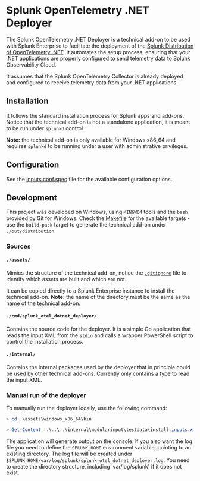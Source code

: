 # Splunk OpenTelemetry .NET Deployer

The Splunk OpenTelemetry .NET Deployer is a technical add-on to be used with
Splunk Enterprise to facilitate the deployment of the
[Splunk Distribution of OpenTelemetry .NET](https://docs.splunk.com/observability/en/gdi/get-data-in/application/otel-dotnet/get-started.html).
It automates the setup process, ensuring that your .NET
applications are properly configured to send telemetry data to Splunk
Observability Cloud.

It assumes that the Splunk OpenTelemetry Collector is already deployed and
configured to receive telemetry data from your .NET applications.

## Installation

It follows the standard installation process for Splunk apps and add-ons.
Notice that the technical add-on is not a standalone application, it is meant
to be run under `splunkd` control.

__Note:__ the technical add-on is only available for Windows x86_64 and requires
`splunkd` to be running under a user with administrative privileges.

## Configuration

See the [inputs.conf.spec](./assets/README/inputs.conf.spec) file for the available
configuration options.

## Development

This project was developed on Windows, using `MINGW64` tools and the `bash`
provided by Git for Windows. Check the [Makefile](./Makefile) for the available
targets - use the `build-pack` target to generate the technical add-on under
`./out/distribution`.

### Sources

#### `./assets/`

Mimics the structure of the technical add-on, notice the
[`.gitignore`](./.gitignore) file to
identify which assets are built and which are not.

It can be copied directly to a Splunk Enterprise instance to install the
technical add-on. __Note:__ the name of the directory must be the same as the
name of the technical add-on.

#### `./cmd/splunk_otel_dotnet_deployer/`

Contains the source code for the deployer. It is a simple Go application that
reads the input XML from the `stdin` and calls a wrapper PowerShell script to
control the installation process.

#### `./internal/`

Contains the internal packages used by the deployer that in principle could
be used by other technical add-ons. Currently only contains a type to read the
input XML.

### Manual run of the deployer

To manually run the deployer locally, use the following command:

```PowerShell
> cd .\assets\windows_x86_64\bin

> Get-Content ..\..\..\internal\modularinput\testdata\install.inputs.xml | .\splunk_otel_dotnet_deployer.exe
```

The application will generate output on the console. If you also want the log
file you need to define the `SPLUNK_HOME` environment variable, pointing to an
existing directory. The log file will be created under
`$SPLUNK_HOME/var/log/splunk/splunk_otel_dotnet_deployer.log`. You need to
create the directory structure, including 'var/log/splunk' if it does not exist.

